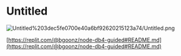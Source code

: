 # Untitled

![Untitled%203dec5fe0700e40a6bf92620215123a74/Untitled.png](Untitled%203dec5fe0700e40a6bf92620215123a74/Untitled.png)

[https://replit.com/@bgoonz/node-db4-guided#README.md](https://replit.com/@bgoonz/node-db4-guided#README.md)
